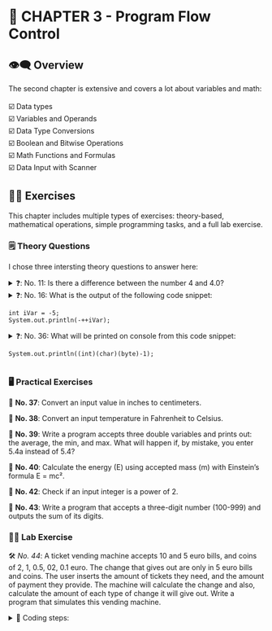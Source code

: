 # 🔖 CHAPTER 3 - Program Flow Control #

## 👁️‍🗨️ Overview ##
The second chapter is extensive and covers a lot about variables and math:
<br />
<br />
☑️ Data types <br />
☑️ Variables and Operands <br />
☑️ Data Type Conversions <br />
☑️ Boolean and Bitwise Operations <br />
☑️ Math Functions and Formulas <br />
☑️ Data Input with Scanner <br />

## 🏋️‍♂️ Exercises ##
This chapter includes multiple types of exercises: theory-based, mathematical operations, simple programming tasks, and a full lab exercise.
<br />
### 🗒️ Theory Questions ###
I chose three intersting theory questions to answer here:
<br />
<details>
  <summary>
    ❓: No. 11: Is there a difference between the number 4 and 4.0? <br />    
  </summary>
  📇: The number 4 is an integer, while 4.0 is a floating point number. They are both numbers, but of a different data type. This is important for calculations and precision.
</details>
<details>
  <summary>
   ❓: No. 16: What is the output of the following code snippet: <br /> 
    
    int iVar = -5;
    System.out.println(-++iVar);
  </summary>
  📇: This code snippet will output the integer 4. First, the variable will increment by 1 (++iVar) which will give us -4 and, then, it will make it a negative (-), meaning the -4 will now become positive.
</details>
<details>
  <summary>
    ❓: No. 36: What will be printed on console from this code snippet: <br /> 

    System.out.println((int)(char)(byte)-1);
  </summary>
  📇: The integer 65535 will be printed out. This is the unsigned max value of 2 bytes, which the char data type supports. The negative number "underflows" the char type, since negative numbers are not present on ASCII table and thus, it takes the biggest value possible (char can hold 2 bytes of data: 0 - 65535). The full road is: -1 becomes byte type -> -1 (because byte data type holds values from -128 to 127), then it becomes a char -> unresolved character due to the underflow, then that will become the highest possible integer value available for the byte data type -> 65535 -> and that is already an integer and is already a value that can be held by this data type.
</details>

### 🖥️ Practical Exercises ###
🔷 **No. 37**: Convert an input value in inches to centimeters. <br />

🔷 **No. 38**: Convert an input temperature in Fahrenheit to Celsius. <br />

🔷 **No. 39**: Write a program accepts three double variables and prints out: the average, the min, and max. What will happen if, by mistake, you enter 5.4a instead of 5.4? <br />

🔷 **No. 40**: Calculate the energy (E) using accepted mass (m) with Einstein’s formula E = mc². <br />

🔷 **No. 42**: Check if an input integer is a power of 2. <br />

🔷 **No. 43**: Write a program that accepts a three-digit number (100-999) and outputs the sum of its digits. <br />

### 👨‍🔬 Lab Exercise ###
🛠️ *No. 44*: A ticket vending machine accepts 10 and 5 euro bills, and coins of 2, 1, 0.5, 02, 0.1 euro. The change that gives out are only in 5 euro bills and coins. The user inserts the amount of tickets they need, and the amount of payment they provide. The machine will calculate the change and also, calculate the amount of each type of change it will give out. Write a program that simulates this vending machine. <br />
<details>
  <summary>
    👣 Coding steps:    
  </summary>
1. Print the cost of the ticket (1.2 euro), saved in a double cost variable. <br />
2. Ask the user to enter the amount of tickets they want and save that info to an int numOfTickets. <br />
3. Calculate the cost and save it to a double amount variable. The variable should make sense and be rounded up (ex. 5.59999996 should be 5.6). Print the cost on screen. <br />
4. Print an "Enter the amount you want to insert:" message, and ask for the user to input the inserted amount and save it as a double pay variable. <br />
5. Calculate the change (if any) and save it in an int changes variable that holds the change in cents. Print that on screen. <br />
6. To calculate the changes follow these instructions: <br />
a) for the 5 bills, divide the changes variable with 500 and save the result in a numOf5 variable. The integer rest is reassigned to the changes variable. <br />
b) do the above for for numOf2, numOf1, numOf_50, numOf20 and numOf_10 to find the the changes for the 2 and 1 euro, and 50, 20 and 10 cents as well. <br />
7. Print "The changes amount is: " and below that, show the number for 5, 2 and 1 euro, and 50, 20 and 10 cents that correspond to the changes that need to be given to the user.
</details>
